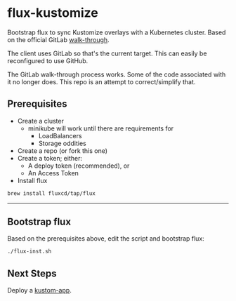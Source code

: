 # flux-kustomize

<!-- From flux-infras -->

Bootstrap flux to sync Kustomize overlays with a Kubernetes cluster. Based on the official GitLab [walk-through].

The client uses GitLab so that's the current target. This can easily be reconfigured to use GitHub.

The GitLab walk-through process works. Some of the code associated with it no longer does. This repo is an attempt to correct/simplify that.

## Prerequisites

* Create a cluster
  * minikube will work until there are requirements for
    * LoadBalancers
    * Storage oddities
* Create a repo (or fork this one)
* Create a token; either:
  * A deploy token (recommended), or
  * An Access Token
* Install flux

```bash
brew install fluxcd/tap/flux
```

---

## Bootstrap flux

Based on the prerequisites above, edit the script and bootstrap flux:

```bash
./flux-inst.sh
```

## Next Steps

Deploy a [kustom-app].

<!-- External Refs/Docs -->

[walk-through]:https://youtu.be/EjPVRM-N_PQ?si=ugPB5moSZid2jJSq
[kustom-app]:https://github.com/todd-dsm/kustom-app